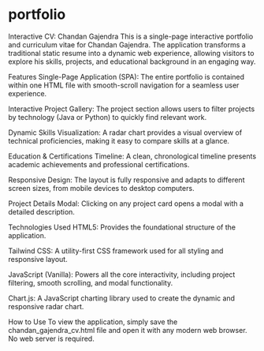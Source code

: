 # portfolio
Interactive CV: Chandan Gajendra
This is a single-page interactive portfolio and curriculum vitae for Chandan Gajendra. The application transforms a traditional static resume into a dynamic web experience, allowing visitors to explore his skills, projects, and educational background in an engaging way.

Features
Single-Page Application (SPA): The entire portfolio is contained within one HTML file with smooth-scroll navigation for a seamless user experience.

Interactive Project Gallery: The project section allows users to filter projects by technology (Java or Python) to quickly find relevant work.

Dynamic Skills Visualization: A radar chart provides a visual overview of technical proficiencies, making it easy to compare skills at a glance.

Education & Certifications Timeline: A clean, chronological timeline presents academic achievements and professional certifications.

Responsive Design: The layout is fully responsive and adapts to different screen sizes, from mobile devices to desktop computers.

Project Details Modal: Clicking on any project card opens a modal with a detailed description.

Technologies Used
HTML5: Provides the foundational structure of the application.

Tailwind CSS: A utility-first CSS framework used for all styling and responsive layout.

JavaScript (Vanilla): Powers all the core interactivity, including project filtering, smooth scrolling, and modal functionality.

Chart.js: A JavaScript charting library used to create the dynamic and responsive radar chart.

How to Use
To view the application, simply save the chandan_gajendra_cv.html file and open it with any modern web browser. No web server is required.
